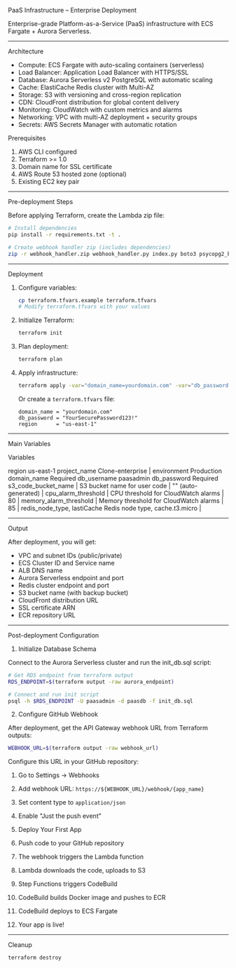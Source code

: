 PaaS Infrastructure – Enterprise Deployment

Enterprise-grade Platform-as-a-Service (PaaS) infrastructure with ECS Fargate + Aurora Serverless.

-----------------------------------------------------
Architecture

- Compute: ECS Fargate with auto-scaling containers (serverless)
- Load Balancer: Application Load Balancer with HTTPS/SSL
- Database: Aurora Serverless v2 PostgreSQL with automatic scaling
- Cache: ElastiCache Redis cluster with Multi-AZ
- Storage: S3 with versioning and cross-region replication
- CDN: CloudFront distribution for global content delivery
- Monitoring: CloudWatch with custom metrics and alarms
- Networking: VPC with multi-AZ deployment + security groups
- Secrets: AWS Secrets Manager with automatic rotation

Prerequisites

1. AWS CLI configured
2. Terraform >= 1.0
3. Domain name for SSL certificate
4. AWS Route 53 hosted zone (optional)
5. Existing EC2 key pair

-----------------------------------------------------
Pre-deployment Steps

Before applying Terraform, create the Lambda zip file:

```bash
# Install dependencies
pip install -r requirements.txt -t .

# Create webhook handler zip (includes dependencies)
zip -r webhook_handler.zip webhook_handler.py index.py boto3 psycopg2_binary-*.dist-info urllib3
```

-----------------------------------------------------
Deployment

1. Configure variables:
   ```bash
   cp terraform.tfvars.example terraform.tfvars
   # Modify terraform.tfvars with your values
   ```

2. Initialize Terraform:
   ```bash
   terraform init
   ```

3. Plan deployment:
   ```bash
   terraform plan
   ```

4. Apply infrastructure:
   ```bash
   terraform apply -var="domain_name=yourdomain.com" -var="db_password=YourSecurePassword123!"
   ```

   Or create a `terraform.tfvars` file:
   ```hcl
   domain_name = "yourdomain.com"
   db_password = "YourSecurePassword123!"
   region      = "us-east-1"
   ```

-----------------------------------------------------
Main Variables

Variables

region us-east-1
project_name Clone-enterprise |
environment Production
domain_name Required
db_username paasadmin 
db_password Required
s3_code_bucket_name | S3 bucket name for user code | "" (auto-generated) |
cpu_alarm_threshold | CPU threshold for CloudWatch alarms | 80 |
memory_alarm_threshold | Memory threshold for CloudWatch alarms | 85 |
redis_node_type, lastiCache Redis node type, cache.t3.micro |

-----------------------------------------------------
Output

After deployment, you will get:
- VPC and subnet IDs (public/private)
- ECS Cluster ID and Service name
- ALB DNS name
- Aurora Serverless endpoint and port
- Redis cluster endpoint and port
- S3 bucket name (with backup bucket)
- CloudFront distribution URL
- SSL certificate ARN
- ECR repository URL

-----------------------------------------------------
Post-deployment Configuration

1. Initialize Database Schema

Connect to the Aurora Serverless cluster and run the init_db.sql script:

```bash
# Get RDS endpoint from terraform output
RDS_ENDPOINT=$(terraform output -raw aurora_endpoint)

# Connect and run init script
psql -h $RDS_ENDPOINT -U paasadmin -d paasdb -f init_db.sql
```

2. Configure GitHub Webhook

After deployment, get the API Gateway webhook URL from Terraform outputs:

```bash
WEBHOOK_URL=$(terraform output -raw webhook_url)
```

Configure this URL in your GitHub repository:
1. Go to Settings → Webhooks
2. Add webhook URL: `https://${WEBHOOK_URL}/webhook/{app_name}`
3. Set content type to `application/json`
4. Enable "Just the push event"

3. Deploy Your First App

1. Push code to your GitHub repository
2. The webhook triggers the Lambda function
3. Lambda downloads the code, uploads to S3
4. Step Functions triggers CodeBuild
5. CodeBuild builds Docker image and pushes to ECR
6. CodeBuild deploys to ECS Fargate
7. Your app is live!

-----------------------------------------------------
Cleanup

```bash
terraform destroy
```